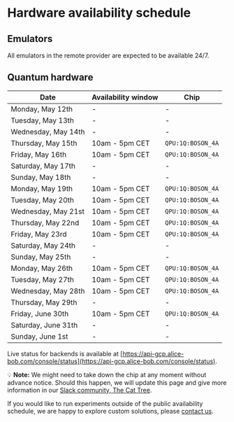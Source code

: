 # Hardware availability schedule

## Emulators

All emulators in the remote provider are expected to be available 24/7.

## Quantum hardware

| Date | Availability window | Chip |
| --- | --- | --- |
| Monday, May 12th | - | - |
| Tuesday, May 13th | - | - |
| Wednesday, May 14th | - | - |
| Thursday, May 15th | 10am - 5pm CET | `QPU:1Q:BOSON_4A` |
| Friday, May 16th | 10am - 5pm CET | `QPU:1Q:BOSON_4A` |
| Saturday, May 17th | - | - |
| Sunday, May 18th | - | - |
| Monday, May 19th | 10am - 5pm CET | `QPU:1Q:BOSON_4A` |
| Tuesday, May 20th | 10am - 5pm CET | `QPU:1Q:BOSON_4A` |
| Wednesday, May 21st | 10am - 5pm CET | `QPU:1Q:BOSON_4A` |
| Thursday, May 22nd | 10am - 5pm CET | `QPU:1Q:BOSON_4A` |
| Friday, May 23rd | 10am - 5pm CET | `QPU:1Q:BOSON_4A` |
| Saturday, May 24th | - | - |
| Sunday, May 25th | - | - |
| Monday, May 26th | 10am - 5pm CET | `QPU:1Q:BOSON_4A` |
| Tuesday, May 27th | 10am - 5pm CET | `QPU:1Q:BOSON_4A` |
| Wednesday, May 28th | 10am - 5pm CET | `QPU:1Q:BOSON_4A` |
| Thursday, May 29th | - | - |
| Friday, June 30th | 10am - 5pm CET | `QPU:1Q:BOSON_4A` |
| Saturday, June 31th | - | - |
| Sunday, June 1st | - | - |



Live status for backends is available at [https://api-gcp.alice-bob.com/console/status](https://api-gcp.alice-bob.com/console/status).

💡 **Note:** We might need to take down the chip at any moment without advance notice. Should this happen, we will update this page and give more information in our [Slack community, The Cat Tree](https://join.slack.com/t/the-cat-tree/shared_invite/zt-2cg0a3rno-PP~AaUztS3dtiRyzsawlnQ).

If you would like to run experiments outside of the public availability schedule, we are happy to explore custom solutions, please [contact us](../contact_us.md).
